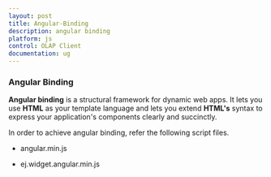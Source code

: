 ```yaml
---
layout: post
title: Angular-Binding
description: angular binding
platform: js
control: OLAP Client
documentation: ug
---
```


### Angular Binding

**Angular binding** is a structural framework for dynamic web apps. It lets you use **HTML** as your template language and lets you extend **HTML's** syntax to express your application's components clearly and succinctly.

In order to achieve angular binding, refer the following script files.

* angular.min.js

* ej.widget.angular.min.js



